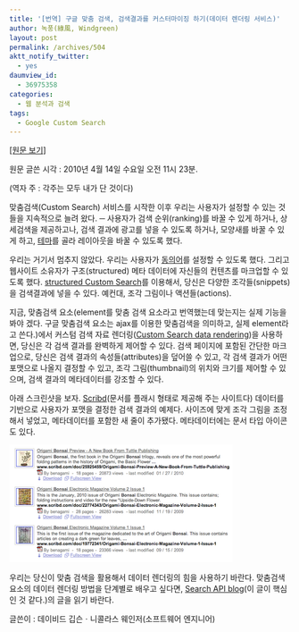 ```yaml
---
title: '[번역] 구글 맞춤 검색, 검색결과를 커스터마이징 하기(데이터 렌더링 서비스)'
author: 녹풍(綠風, Windgreen)
layout: post
permalink: /archives/504
aktt_notify_twitter:
  - yes
daumview_id:
  - 36975358
categories:
  - 웹 분석과 검색
tags:
  - Google Custom Search
---
```

<a href="http://googlecustomsearch.blogspot.com/2010/04/custom-data-rendering-in-results.html" target="_blank">[원문 보기]</a>

원문 글쓴 시각 : 2010년 4월 14일 수요일 오전 11시 23분.

(역자 주 : 각주는 모두 내가 단 것이다)

맞춤검색(Custom Search) 서비스를 시작한 이후 우리는 사용자가 설정할 수 있는 것들을 지속적으로 늘려 왔다. ─ 사용자가 검색 순위(ranking)를 바꿀 수 있게 하거나, 상세검색을 제공하고나, 검색 결과에 광고를 넣을 수 있도록 하거나, 모양새를 바꿀 수 있게 하고, <a href="http://googlecustomsearch.blogspot.com/2009/10/plug-n-play-with-custom-search-themes.html" target="_blank">테마</a>를 골라 레이아웃을 바꿀 수 있도록 했다.

우리는 거기서 멈추지 않았다. 우리는 사용자가 <a href="http://googlecustomsearch.blogspot.com/2010/03/synonyms-made-easy.html" target="_blank">동의어</a>를 설정할 수 있도록 했다. 그리고 웹사이트 소유자가 구조(structured) 메타 데이터에 자신들의 컨텐츠를 마크업할 수 있도록 했다. <a href="http://googlecustomsearch.blogspot.com/2009/10/structured-custom-search.html" target="_blank">structured Custom Search</a>를 이용해서, 당신은 다양한 조각들(snippets)을 검색결과에 넣을 수 있다. 예컨대, 조각 그림이나 액션들(actions).

지금, 맞춤검색 요소(element를 맞춤 검색 요소라고 번역했는데 맞는지는 실제 기능을 봐야 겠다. 구글 맞춤검색 요소는 ajax를 이용한 맞춤검색을 의미하고, 실제 element라고 쓴다.)에서 커스텀 검색 자료 렌더링(<a href="http://code.google.com/apis/ajaxsearch/documentation/customsearch/rendering.html" target="_blank">Custom Search data rendering</a>)을 사용하면, 당신은 각 검색 결과를 완벽하게 제어할 수 있다. 검색 페이지에 포함된 간단한 마크업으로, 당신은 검색 결과의 속성들(attributes)을 덮어쓸 수 있고, 각 검색 결과가 어떤 포맷으로 나올지 결정할 수 있고, 조각 그림(thumbnail)의 위치와 크기를 제어할 수 있으며, 검색 결과의 메타데이터를 강조할 수 있다.

아래 스크린샷을 보자. <a href="http://www.scribd.com/" target="_blank">Scribd</a>(문서를 플래시 형태로 제공해 주는 사이트다) 데이터를 기반으로 사용자가 포맷을 결정한 검색 결과의 예제다. 사이즈에 맞게 조각 그림을 조정해서 넣었고, 메타데이터를 포함한 새 줄이 추가됐다. 메타데이터에는 문서 타입 아이콘도 있다.

<img src="/uploads/legacy/old-images/1/cfile2.uf.1855C9474D4BC8DC1F9276.png" class="aligncenter" width="400" height="210" alt="" />

우리는 당신이 맞춤 검색을 활용해서 데이터 렌더링의 힘을 사용하기 바란다. 맞춤검색 요소의 데이터 렌더링 방법을 단계별로 배우고 싶다면, <a href="http://googleajaxsearchapi.blogspot.com/2010/04/rendering-custom-data-in-custom-search.html" target="_blank">Search API blog</a>(이 글이 핵심인 것 같다.)의 글을 읽기 바란다.

글쓴이 : 데이비드 깁슨ㆍ니콜라스 웨인저(소프트웨어 엔지니어)